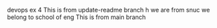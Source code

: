 devops ex 4
This is from update-readme branch
h we are from snuc
we belong to school of eng
This is from main branch